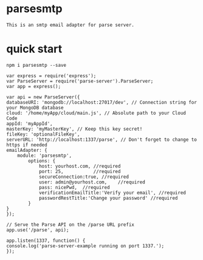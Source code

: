 # parsesmtp
    This is an smtp email adapter for parse server.
# quick start
    npm i parsesmtp --save

    var express = require('express');
    var ParseServer = require('parse-server').ParseServer;
    var app = express();

    var api = new ParseServer({
    databaseURI: 'mongodb://localhost:27017/dev', // Connection string for your MongoDB database
    cloud: '/home/myApp/cloud/main.js', // Absolute path to your Cloud Code
    appId: 'myAppId',
    masterKey: 'myMasterKey', // Keep this key secret!
    fileKey: 'optionalFileKey',
    serverURL: 'http://localhost:1337/parse', // Don't forget to change to https if needed
    emailAdapter: {
        module: 'parsesmtp',
            options: {
                host: yourhost.com, //required
                port: 25,           //required
                secureConnection:true, //required
                user: admin@yourhost.com,    //required
                pass: nicePwd,  //required
                verificationEmailTitle:'Verify your email', //required
                passwordRestTitle:'Change your password' //required
            }
    }
    });

    // Serve the Parse API on the /parse URL prefix
    app.use('/parse', api);

    app.listen(1337, function() {
    console.log('parse-server-example running on port 1337.');
    });    